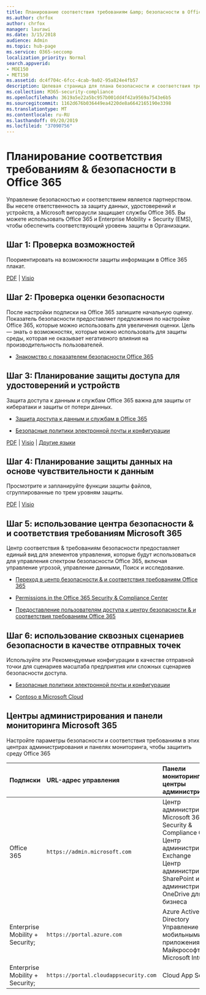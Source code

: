 ```yaml
---
title: Планирование соответствия требованиям &amp; безопасности в Office 365
ms.author: chrfox
author: chrfox
manager: laurawi
ms.date: 3/15/2018
audience: Admin
ms.topic: hub-page
ms.service: O365-seccomp
localization_priority: Normal
search.appverid:
- MOE150
- MET150
ms.assetid: dc4f704c-6fcc-4cab-9a02-95a824e4fb57
description: Целевая страница для плана безопасности и соответствия требованиям
ms.collection: M365-security-compliance
ms.openlocfilehash: 3619a5e22a5bc957b001dd4f42a9569a7543e6b5
ms.sourcegitcommit: 1162d676b036449ea4220de8a6642165190e3398
ms.translationtype: MT
ms.contentlocale: ru-RU
ms.lasthandoff: 09/20/2019
ms.locfileid: "37090756"
---
```

# <a name="plan-for-security-amp-compliance-in-office-365"></a>Планирование соответствия требованиям &amp; безопасности в Office 365

Управление безопасностью и соответствием является партнерством. Вы несете ответственность за защиту данных, удостоверений и устройств, а Microsoft вигораусли защищает службы Office 365. Вы можете использовать Office 365 и Enterprise Mobility + Security (EMS), чтобы обеспечить соответствующий уровень защиты в Организации.
  
## <a name="step-1-review-capabilities"></a>Шаг 1: Проверка возможностей

Поориентировать на возможности защиты информации в Office 365 плакат. 
  
[PDF](https://download.microsoft.com/download/2/3/D/23D91386-8349-4F7A-9470-FD5AED861F16/MSFT_cloud_architecture_informationprotection.pdf) | [Visio](https://download.microsoft.com/download/2/3/D/23D91386-8349-4F7A-9470-FD5AED861F16/MSFT_cloud_architecture_informationprotection.vsd)
  
## <a name="step-2-check-your-secure-score"></a>Шаг 2: Проверка оценки безопасности

После настройки подписки на Office 365 запишите начальную оценку. Показатель безопасности предоставляет предложения по настройке Office 365, которые можно использовать для увеличения оценки. Цель — знать о возможностях, которые можно использовать для защиты среды, которая не оказывает негативного влияния на производительность пользователей.
  
- [Знакомство с показателем безопасности Office 365](../security/mtp/microsoft-secure-score.md)
    
## <a name="step-3-plan-access-protection-for-identity-and-devices"></a>Шаг 3: Планирование защиты доступа для удостоверений и устройств

Защита доступа к данным и службам Office 365 важна для защиты от кибератаки и защиты от потери данных.
  
- [Защита доступа к данным и службам в Office 365](protect-access-to-data-and-services.md)
    
- [Безопасные политики электронной почты и конфигурации](https://docs.microsoft.com/microsoft-365/enterprise/secure-email-recommended-policies)
    
[PDF](https://go.microsoft.com/fwlink/p/?linkid=841656) | [Visio](https://go.microsoft.com/fwlink/p/?linkid=841657) | [Другие языки](https://www.microsoft.com/download/details.aspx?id=55032)
  
## <a name="step-4-plan-data-protection-based-on-data-sensitivity"></a>Шаг 4: Планирование защиты данных на основе чувствительности к данным

Просмотрите и запланируйте функции защиты файлов, сгруппированные по трем уровням защиты.
  
[PDF](http://download.microsoft.com/download/7/8/9/789645A5-BD10-4541-BC33-F8D1EFF5E911/MSFT_cloud_architecture_O365%20file%20protection.pdf) | [Visio](http://download.microsoft.com/download/7/8/9/789645A5-BD10-4541-BC33-F8D1EFF5E911/MSFT_cloud_architecture_O365%20file%20protection.vsdx)
  
## <a name="step-5-leverage-the-microsoft-365-security-amp-compliance-center"></a>Шаг 5: использование центра безопасности &amp; и соответствия требованиям Microsoft 365

Центр соответствия &amp; требованиям безопасности предоставляет единый вид для элементов управления, которые будут использоваться для управления спектром безопасности Office 365, включая управление угрозой, управление данными, Поиск и исследование. 
  
- [Переход в центр безопасности &amp; и соответствия требованиям Office 365](go-to-the-securitycompliance-center.md)
    
- [Permissions in the Office 365 Security &amp; Compliance Center](/security/office-365-security/protect-against-threats.md)
    
- [Предоставление пользователям доступа к центру безопасности &amp; и соответствия требованиям Office 365](/security/office-365-security/grant-access-to-the-security-and-compliance-center.md)
    
## <a name="step-6-use-end-to-end-security-scenarios-as-starting-points"></a>Шаг 6: использование сквозных сценариев безопасности в качестве отправных точек

Используйте эти Рекомендуемые конфигурации в качестве отправной точки для сценариев масштаба предприятия или сложных сценариев безопасности доступа.
  
- [Безопасные политики электронной почты и конфигурации](https://docs.microsoft.com/microsoft-365/enterprise/secure-email-recommended-policies)
    
- [Contoso в Microsoft Cloud](http://aka.ms/cloudarchcontoso)
    
## <a name="microsoft-365-admin-centers-and-dashboards"></a>Центры администрирования и панели мониторинга Microsoft 365

Настройте параметры безопасности и соответствия требованиям в этих центрах администрирования и панелях мониторинга, чтобы защитить среду Office 365
  
|**Подписки**|**URL-адрес управления**|**Панели мониторинга и центры администрирования**|
|:-----|:-----|:-----|
|Office 365  <br/> |`https://admin.microsoft.com`  <br/> | Центр администрирования Microsoft 365  <br/>  Security &amp; Compliance Center  <br/>  Центр администрирования Exchange  <br/>  Центр администрирования SharePoint и центр администрирования OneDrive для бизнеса  <br/> |
|Enterprise Mobility + Security;  <br/> |`https://portal.azure.com`  <br/> | Azure Active Directory  <br/>  Управление мобильными приложениями Майкрософт  <br/>  Microsoft Intune  <br/> |
|Enterprise Mobility + Security;  <br/> |`https://portal.cloudappsecurity.com`  <br/> | Cloud App Security  <br/> |
   

